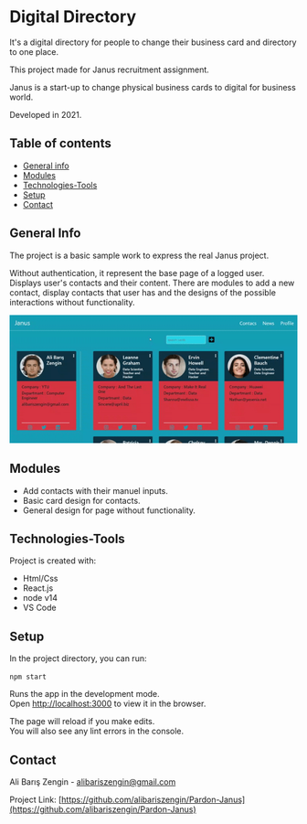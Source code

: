 ﻿
# Digital Directory 

It's a digital directory for people to change their business card and directory to one place. 

This project made for Janus recruitment assignment. 

Janus is a start-up to change physical business cards to digital for business world.  

Developed in 2021.

## Table of contents
* [General info](#general-info)
* [Modules](#modules)
* [Technologies-Tools](#technologies-tools)
* [Setup](#setup)
* [Contact](#contact)


## General Info

The project is a basic sample work to express the real Janus project.

Without authentication, it represent the base page of a logged user. Displays user's contacts and their content. There are modules to add a new contact, display contacts that user has and the designs of the possible interactions without functionality.

![Project Record](https://github.com/alibariszengin/Pardon-Janus/blob/main/Project-screen-record.gif?raw=true)

## Modules

- Add contacts with their manuel inputs.
- Basic card design for contacts.
- General design for page without functionality.

## Technologies-Tools
Project is created with:
* Html/Css
* React.js
* node v14
* VS Code

## Setup
In the project directory, you can run:

`npm start`

Runs the app in the development mode.  
Open  [http://localhost:3000](http://localhost:3000/)  to view it in the browser.

The page will reload if you make edits.  
You will also see any lint errors in the console.

## Contact

Ali Barış Zengin  -  [alibariszengin@gmail.com](mailto:alibariszengin@gmail.com)

Project Link:  [https://github.com/alibariszengin/Pardon-Janus](https://github.com/alibariszengin/Pardon-Janus)
